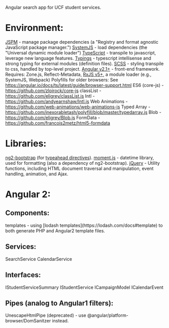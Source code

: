 Angular search app for UCF student services.

# Environment:
[JSPM](http://jspm.io/) - manage package dependencies
  (a "Registry and format agnostic JavaScript package manager.")
[SystemJS](https://github.com/systemjs/systemjs) - load dependencies (the "Universal dynamic module loader")
[TypeScript](https://www.typescriptlang.org/) - transpile to javascript, leverage new language features.
  [Typings](https://github.com/typings/typings) - typescript intellisense and strong typing
    for external modules (definition files).
[SCSS](http://sass-lang.com/) - styling transpile to css, handled by top-level project.
[Angular v2.1+](https://angular.io/) - front-end framework.
  Requires: Zone.js, Reflect-Metadata, [RxJS v5+](https://github.com/ReactiveX/rxjs/),
    a module loader (e.g., SystemJS, Webpack)
  Polyfills for older browsers:
  	See https://angular.io/docs/ts/latest/guide/browser-support.html
  	ES6 (core-js) - https://github.com/zloirock/core-js
	classList - https://github.com/eligrey/classList.js
	Intl - https://github.com/andyearnshaw/Intl.js
	Web Animations - https://github.com/web-animations/web-animations-js
	Typed Array - https://github.com/inexorabletash/polyfill/blob/master/typedarray.js
	Blob - https://github.com/eligrey/Blob.js
	FormData - https://github.com/francois2metz/html5-formdata

# Libraries:
[ng2-bootstrap](https://github.com/valor-software/ng2-bootstrap) (for [typeahead directives](http://valor-software.com/ng2-bootstrap/#/typeahead)).
[moment.js](http://www.momentjs.com/) - datetime library, used for formatting (also a dependency of ng2-bootstrap).
[jQuery](http://jquery.com/) - Utility functions, including HTML document traversal and manipulation, event handling, animation, and Ajax.

# Angular 2:
## Components:
<ucf-app-student-services>
<ucf-search-form>
<ucf-search-filter>
<ucf-search-results>
<ucf-campaign>
<ucf-calendar>
templates - using [lodash templates](https://lodash.com/docs#template) to both generate PHP and Angular2 template files.

## Services:
SearchService
CalendarService

## Interfaces:
IStudentServiceSummary
IStudentService
ICampaignModel
ICalendarEvent

## Pipes (analog to Angular1 filters):
UnescapeHtmlPipe (deprecated) - use @angular/platform-browser/DomSanitzer instead.
